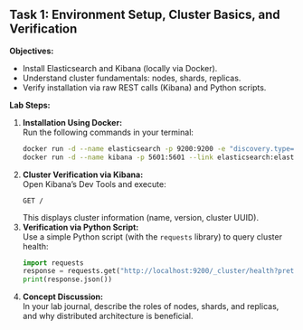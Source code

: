 ## Task 1: Environment Setup, Cluster Basics, and Verification

**Objectives:**
- Install Elasticsearch and Kibana (locally via Docker).
- Understand cluster fundamentals: nodes, shards, replicas.
- Verify installation via raw REST calls (Kibana) and Python scripts.

**Lab Steps:**

1. **Installation Using Docker:**  
   Run the following commands in your terminal:
   ```bash
   docker run -d --name elasticsearch -p 9200:9200 -e "discovery.type=single-node" docker.elastic.co/elasticsearch/elasticsearch:8.6.0
   docker run -d --name kibana -p 5601:5601 --link elasticsearch:elasticsearch docker.elastic.co/kibana/kibana:8.6.0
   ```
2. **Cluster Verification via Kibana:**  
   Open Kibana’s Dev Tools and execute:
   ```http
   GET /
   ```
   This displays cluster information (name, version, cluster UUID).
3. **Verification via Python Script:**  
   Use a simple Python script (with the `requests` library) to query cluster health:
   ```python
   import requests
   response = requests.get("http://localhost:9200/_cluster/health?pretty")
   print(response.json())
   ```
4. **Concept Discussion:**  
   In your lab journal, describe the roles of nodes, shards, and replicas, and why distributed architecture is beneficial.



